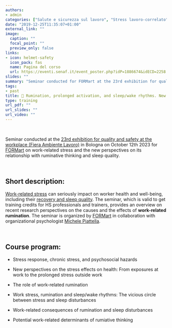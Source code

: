 ```yaml
---
authors:
- admin
categories: ["Salute e sicurezza sul lavoro", "Stress lavoro-correlato", "Benessere organizzativo"]
date: "2019-12-25T11:35:07+01:00"
external_link: ""
image:
  caption: ""
  focal_point: ""
  preview_only: false
links:
- icon: helmet-safety
  icon_pack: fas
  name: Pagina del corso
  url: https://eventi.senaf.it/event_poster.php?idP=1886674&idECD=2258
slides: ""
summary: "Seminar conducted for FORMart at the 23rd exhibition for quality and safety at the workplace in Bologna on work-related stress and the new perspectives on its relationship with ruminative thinking and sleep quality."
tags:
- past
title: 👔 Rumination, prolonged activation, and sleep/wake rhythms. New research perspectives on work stress (FORMart)
type: training
url_pdf: ""
url_slides: ""
url_video: ""
---
```


<br>

Seminar conducted at the [23rd exhibition for quality and safety at the workplace (Fiera Ambiente Lavoro)](https://fiera.ambientelavoro.it/en/) in Bologna on October 12th 2023 for [FORMart](https://www.formart.it/home) on work-related stress and the new perspectives on its relationship with ruminative thinking and sleep quality.

<br>

## Short description:

[Work-related stress](/workplace-stress-and-the-management-of-psychosocial-hazards-at-work/) can seriously impact on worker health and well-being, including their [recovery and sleep quality](/sleep-relaxation-and-recovery-experiences-the-importance-of-leisure-time/). The seminar, which is valid to get training credits for HS professionals and trainers, provides an overview on recent research perspectives on the causes and the effects of **work-related rumination**. The seminar is organized by [FORMart](https://www.formart.it/home) in collaboration with organizational psychologist [Michele Piattella](https://www.linkedin.com/today/author/michele-piattella-ab1ab520?trk=author-info__article-link).

<br>

## Course program:

- Stress response, chronic stress, and psychosocial hazards

- New perspectives on the stress effects on health: From exposures at work to the prolonged stress outside work

- The role of work-related rumination

- Work stress, rumination and sleep/wake rhythms: The vicious circle between stress and sleep disturbances

- Work-related consequences of rumination and sleep disturbances

- Potential work-related determinants of rumiative thinking

<br>

<br>